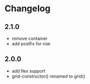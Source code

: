 # Changelog
## 2.1.0
- remove container
- add postfix for row
## 2.0.0
- add flex support
- grid-constructor() renamed to grid()